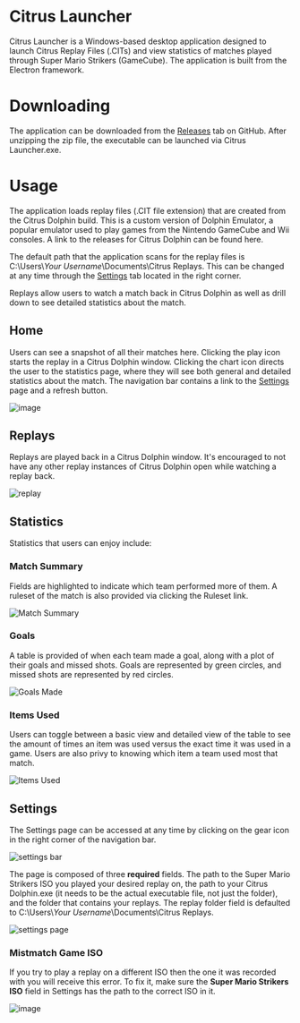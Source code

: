 # Citrus Launcher

Citrus Launcher is a Windows-based desktop application designed to launch Citrus Replay Files (.CITs) and view statistics of matches played through Super Mario Strikers (GameCube). The application is built from the Electron framework.

# Downloading

The application can be downloaded from the [Releases](https://github.com/hueybud/Citrus-Launcher/releases) tab on GitHub. After unzipping the zip file, the executable can be launched via Citrus Launcher.exe.

# Usage

The application loads replay files (.CIT file extension) that are created from the Citrus Dolphin build. This is a custom version of Dolphin Emulator, a popular emulator used to play games from the Nintendo GameCube and Wii consoles. A link to the releases for Citrus Dolphin can be found here.

The default path that the application scans for the replay files is C:\Users\\*Your Username*\Documents\Citrus Replays. This can be changed at any time through the [Settings](#settings) tab located in the right corner.

Replays allow users to watch a match back in Citrus Dolphin as well as drill down to see detailed statistics about the match.

## Home

Users can see a snapshot of all their matches here. Clicking the play icon starts the replay in a Citrus Dolphin window. Clicking the chart icon directs the user to the statistics page, where they will see both general and detailed statistics about the match. The navigation bar contains a link to the [Settings](#settings) page and a refresh button.

![image](https://user-images.githubusercontent.com/7491600/178571934-55b666f9-dabf-4818-a78c-3c96c8b4263a.png)

## Replays

Replays are played back in a Citrus Dolphin window. It's encouraged to not have any other replay instances of Citrus Dolphin open while watching a replay back.

![replay](https://user-images.githubusercontent.com/7491600/178565695-be0c9d1c-3bcb-43d1-9001-9915cece9da9.gif)

## Statistics

Statistics that users can enjoy include:

### Match Summary

Fields are highlighted to indicate which team performed more of them. A ruleset of the match is also provided via clicking the Ruleset link.

![Match Summary](https://user-images.githubusercontent.com/7491600/178559188-394a8ae8-4e5d-47a7-8239-c6437ba4b8b8.PNG)

### Goals

A table is provided of when each team made a goal, along with a plot of their goals and missed shots. Goals are represented by green circles, and missed shots are represented by red circles.

![Goals Made](https://user-images.githubusercontent.com/7491600/178559216-9f155b0b-dfd2-4fbe-9a76-f958fd65da01.PNG)

### Items Used

Users can toggle between a basic view and detailed view of the table to see the amount of times an item was used versus the exact time it was used in a game. Users are also privy to knowing which item a team used most that match.

![Items Used](https://user-images.githubusercontent.com/7491600/178572607-0a3b9fd1-1f03-4ee3-9c66-97dd90cb49a5.PNG)

## Settings

The Settings page can be accessed at any time by clicking on the gear icon in the right corner of the navigation bar.

![settings bar](https://user-images.githubusercontent.com/7491600/178569095-8d723480-1ea7-490c-b66a-5af1ad1e27ff.PNG)

The page is composed of three **required** fields. The path to the Super Mario Strikers ISO you played your desired replay on, the path to your Citrus Dolphin.exe (it needs to be the actual executable file, not just the folder), and the folder that contains your replays. The replay folder field is defaulted to C:\Users\\*Your Username*\Documents\Citrus Replays.

![settings page](https://user-images.githubusercontent.com/7491600/178570440-5ec2b013-b073-4a6a-8e4e-5044da26cc5f.png)

### Mistmatch Game ISO

If you try to play a replay on a different ISO then the one it was recorded with you will receive this error. To fix it, make sure the **Super Mario Strikers ISO** field in Settings has the path to the correct ISO in it.

![image](https://user-images.githubusercontent.com/7491600/178571362-42524a76-f6d5-44c1-bea2-504e87e5d951.png)
